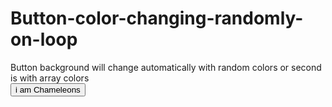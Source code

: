 # Button-color-changing-randomly-on-loop
Button background will change automatically with random colors or second is with array colors
<code>
<button type="button" id="background">i am Chameleons</button>

  <script type="text/javascript">
    
var i = 0;
function change() {
  var doc = document.getElementById("background");
  var randomColor = Math.floor(Math.random() * 16777215).toString(16);
  var color = "#" + randomColor;
  doc.style.backgroundColor = color;
  i = (i + 1) % color.length;
}
setInterval(change, 1000);
</script>
</code>
